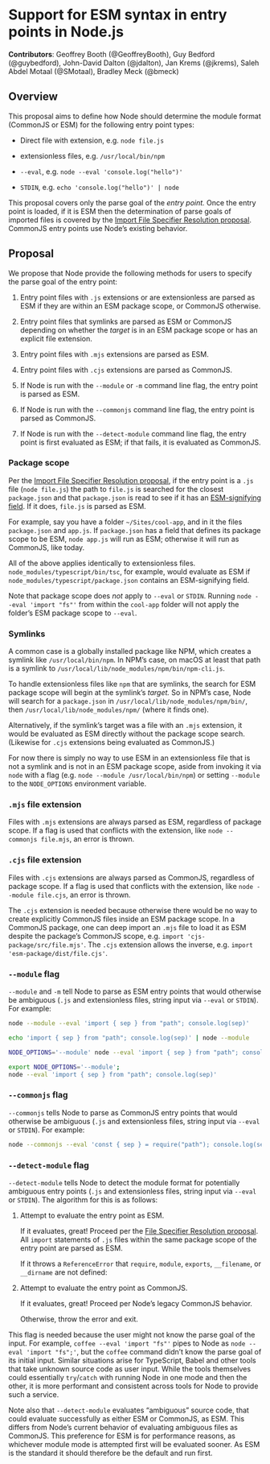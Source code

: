 # Support for ESM syntax in entry points in Node.js

**Contributors**: Geoffrey Booth (@GeoffreyBooth), Guy Bedford (@guybedford), John-David Dalton (@jdalton), Jan Krems (@jkrems), Saleh Abdel Motaal (@SMotaal), Bradley Meck (@bmeck)

## Overview

This proposal aims to define how Node should determine the module format (CommonJS or ESM) for the following entry point types:

- Direct file with extension, e.g. `node file.js`

- extensionless files, e.g. `/usr/local/bin/npm`

- `--eval`, e.g. `node --eval 'console.log("hello")'`

- `STDIN`, e.g. `echo 'console.log("hello")' | node`

This proposal covers only the parse goal of the _entry point._ Once the entry point is loaded, if it is ESM then the determination of parse goals of imported files is covered by the [Import File Specifier Resolution proposal](https://github.com/GeoffreyBooth/node-import-file-specifier-resolution-proposal/). CommonJS entry points use Node’s existing behavior.

## Proposal

We propose that Node provide the following methods for users to specify the parse goal of the entry point:

1. Entry point files with `.js` extensions or are extensionless are parsed as ESM if they are within an ESM package scope, or CommonJS otherwise.

1. Entry point files that symlinks are parsed as ESM or CommonJS depending on whether the _target_ is in an ESM package scope or has an explicit file extension.

1. Entry point files with `.mjs` extensions are parsed as ESM.

1. Entry point files with `.cjs` extensions are parsed as CommonJS.

1. If Node is run with the `--module` or `-m` command line flag, the entry point is parsed as ESM.

1. If Node is run with the `--commonjs` command line flag, the entry point is parsed as CommonJS.

1. If Node is run with the `--detect-module` command line flag, the entry point is first evaluated as ESM; if that fails, it is evaluated as CommonJS.

### Package scope

Per the [Import File Specifier Resolution proposal](https://github.com/GeoffreyBooth/node-import-file-specifier-resolution-proposal/), if the entry point is a `.js` file (`node file.js`) the path to `file.js` is searched for the closest `package.json` and that `package.json` is read to see if it has an [ESM-signifying field](https://github.com/GeoffreyBooth/node-import-file-specifier-resolution-proposal/#parsing-packagejson). If it does, `file.js` is parsed as ESM.

For example, say you have a folder `~/Sites/cool-app`, and in it the files `package.json` and `app.js`. If `package.json` has a field that defines its package scope to be ESM, `node app.js` will run as ESM; otherwise it will run as CommonJS, like today.

All of the above applies identically to extensionless files. `node_modules/typescript/bin/tsc`, for example, would evaluate as ESM if `node_modules/typescript/package.json` contains an ESM-signifying field.

Note that package scope does _not_ apply to `--eval` or `STDIN`. Running `node --eval 'import "fs"'` from within the `cool-app` folder will not apply the folder’s ESM package scope to `--eval`.

### Symlinks

A common case is a globally installed package like NPM, which creates a symlink like `/usr/local/bin/npm`. In NPM’s case, on macOS at least that path is a symlink to `/usr/local/lib/node_modules/npm/bin/npm-cli.js`.

To handle extensionless files like `npm` that are symlinks, the search for ESM package scope will begin at the symlink’s _target._ So in NPM’s case, Node will search for a `package.json` in `/usr/local/lib/node_modules/npm/bin/`, then `/usr/local/lib/node_modules/npm/` (where it finds one).

Alternatively, if the symlink’s target was a file with an `.mjs` extension, it would be evaluated as ESM directly without the package scope search. (Likewise for `.cjs` extensions being evaluated as CommonJS.)

For now there is simply no way to use ESM in an extensionless file that is not a symlink and is not in an ESM package scope, aside from invoking it via `node` with a flag (e.g. `node --module /usr/local/bin/npm`) or setting `--module` to the `NODE_OPTIONS` environment variable.

### `.mjs` file extension

Files with `.mjs` extensions are always parsed as ESM, regardless of package scope. If a flag is used that conflicts with the extension, like `node --commonjs file.mjs`, an error is thrown.

### `.cjs` file extension

Files with `.cjs` extensions are always parsed as CommonJS, regardless of package scope. If a flag is used that conflicts with the extension, like `node --module file.cjs`, an error is thrown.

The `.cjs` extension is needed because otherwise there would be no way to create explicitly CommonJS files inside an ESM package scope. In a CommonJS package, one can deep import an `.mjs` file to load it as ESM despite the package’s CommonJS scope, e.g. `import 'cjs-package/src/file.mjs'`. The `.cjs` extension allows the inverse, e.g. `import 'esm-package/dist/file.cjs'`.

### `--module` flag

`--module` and `-m` tell Node to parse as ESM entry points that would otherwise be ambiguous (`.js` and extensionless files, string input via `--eval` or `STDIN`). For example:

```bash
node --module --eval 'import { sep } from "path"; console.log(sep)'

echo 'import { sep } from "path"; console.log(sep)' | node --module

NODE_OPTIONS='--module' node --eval 'import { sep } from "path"; console.log(sep)'

export NODE_OPTIONS='--module';
node --eval 'import { sep } from "path"; console.log(sep)'
```

### `--commonjs` flag

`--commonjs` tells Node to parse as CommonJS entry points that would otherwise be ambiguous (`.js` and extensionless files, string input via `--eval` or `STDIN`). For example:

```bash
node --commonjs --eval 'const { sep } = require("path"); console.log(sep)'
```

### `--detect-module` flag

`--detect-module` tells Node to detect the module format for potentially ambiguous entry points (`.js` and extensionless files, string input via `--eval` or `STDIN`). The algorithm for this is as follows:

1. Attempt to evaluate the entry point as ESM.

	If it evaluates, great! Proceed per the [File Specifier Resolution proposal](https://github.com/GeoffreyBooth/node-import-file-specifier-resolution-proposal/). All `import` statements of `.js` files within the same package scope of the entry point are parsed as ESM.
	
	If it throws a `ReferenceError` that `require`, `module`, `exports`, `__filename`, or `__dirname` are not defined:
	
2. Attempt to evaluate the entry point as CommonJS.

	If it evaluates, great! Proceed per Node’s legacy CommonJS behavior.
	
	Otherwise, throw the error and exit.
	
This flag is needed because the user might not know the parse goal of the input. For example, `coffee --eval 'import "fs"'` pipes to Node as `node --eval 'import "fs";'`, but the `coffee` command didn’t know the parse goal of its initial input. Similar situations arise for TypeScript, Babel and other tools that take unknown source code as user input. While the tools themselves could essentially `try`/`catch` with running Node in one mode and then the other, it is more performant and consistent across tools for Node to provide such a service.

Note also that `--detect-module` evaluates “ambiguous” source code, that could evaluate successfully as either ESM or CommonJS, as ESM. This differs from Node’s current behavior of evaluating ambiguous files as CommonJS. This preference for ESM is for performance reasons, as whichever module mode is attempted first will be evaluated sooner. As ESM is the standard it should therefore be the default and run first.
